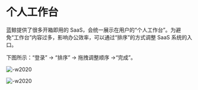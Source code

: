 # 个人工作台

蓝鲸提供了很多开箱即用的 SaaS，会统一展示在用户的“个人工作台”。为避免“工作台”内容过多，影响办公效率，可以通过“排序”的方式调整 SaaS 系统的入口。

下图所示：“登录” -> “排序” -> 拖拽调整顺序 ->“完成”。

![-w2020](../assets/login_ce7.0.png)

![-w2020](../assets/UsingSaaS.png)
